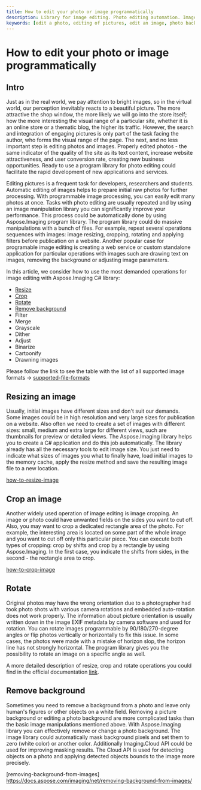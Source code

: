 ```yaml
---
title: How to edit your photo or image programmatically
description: Library for image editing. Photo editing automation. Image manipulation by NET (C#) program. Removing photo background.
keywords: [edit a photo, editing of pictures, edit an image, photo background editor, resizing an image, resizing photos, image reverse]
---
```


# How to edit your photo or image programmatically

## Intro

Just as in the real world, we pay attention to bright images, so in the virtual world, our perception inevitably reacts to a beautiful picture. The more attractive the shop window, the more likely we will go into the store itself; how the more interesting the visual range of a particular site, whether it is an online store or a thematic blog, the higher its traffic. However, the search and integration of engaging pictures is only part of the task facing the author, who forms the visual range of the page. The next, and no less important step is editing
photos and images. Properly edited photos - the same indicator of the quality of the site as its text content, increase website attractiveness, and user conversion rate, creating new business opportunities. Ready to use a program library for photo editing could facilitate the rapid development of new applications and services. 

Editing pictures is a frequent task for developers, researchers and students. Automatic editing of images helps to prepare initial raw photos for further processing. With programmable image processing, you can easily edit many photos at once. Tasks with photo editing are usually repeated and by using an image manipulation library you can significantly improve your performance. This process could be automatically done by using Aspose.Imaging program library. The program library could do massive manipulations with a bunch of files. For example, repeat several operations sequences with images: image resizing, cropping, rotating and applying filters before publication on a website. Another popular case for programable image editing is creating a web service or custom standalone application for particular operations with images such are drawing text on images, removing the background or adjusting image parameters.

In this article, we consider how to use the most demanded operations for image editing with Aspose.Imaging C# library:

- [Resize](#resizing-an-image)
- [Crop](#crop-an-image)
- [Rotate](#rotate)
- [Remove background](#remove-background)
- Filter
- Merge
- Grayscale
- Dither
- Adjust
- Binarize
- Cartoonify
- Drawning images

Please follow the link to see the table with the list of all supported image formats -> [supported-file-formats](https://docs.aspose.com/imaging/net/supported-file-formats/)

## Resizing an image

Usually, initial images have different sizes and don't suit our demands. Some images could be in high resolution and very large sizes for publication on a website. Also often we need to create a set of images with different sizes: small, medium and extra large for different views, such are thumbnails for preview or detailed views. The Aspose.Imaging library helps you to create a C# application and do this job automatically. The library already has all the necessary tools to edit image size. You just need to indicate what sizes of images you what to finally have, load initial images to the memory cache, apply the resize method and save the resulting image file to a new location.   

[how-to-resize-image](./resize_image.md)


## Crop an image

Another widely used operation of image editing is image cropping. An image or photo could have unwanted fields on the sides you want to cut off. Also, you may want to crop a dedicated rectangle area of the photo. For example, the interesting area is located on some part of the whole image and you want to cut off only this particular piece. You can execute both types of cropping: crop by shifts and crop by a rectangle by using Aspose.Imaging. In the first case, you indicate the shifts from sides, in the second - the rectangle area to crop.

[how-to-crop-image](./crop_image.md)


## Rotate

Original photos may have the wrong orientation due to a photographer had took photo shots with various camera rotations and embedded auto-rotation does not work properly. The information about picture orientation is usually written down in the image EXIF metadata by camera software and used for rotation. You can rotate images programmable by 90/180/270-degree angles or flip photos vertically or horizontally to fix this issue. In some cases, the photos were made with a mistake of horizon slop, the horizon line has not strongly horizontal. The program library gives you the possibility to rotate an image on a specific angle as well.

A more detailed description of resize, crop and rotate operations you could find in the official documentation [link](https://docs.aspose.com/imaging/net/crop-rotate-and-resize-images/).


## Remove background

Sometimes you need to remove a background from a photo and leave only human's figures or other objects on a white field. Removing a picture background or editing a photo background are more complicated tasks than the basic image manipulations mentioned above. With Aspose.Imaging library you can effectively remove or change a photo background. The image library could automatically mask background pixels and set them to zero (white color) or another color. Additionally Imaging.Cloud API could be used for improving masking results. The Cloud API is used for detecting objects on a photo and applying detected objects bounds to the image more precisely.

[removing-background-from-images] https://docs.aspose.com/imaging/net/removing-background-from-images/
